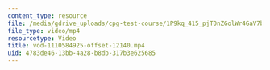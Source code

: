 ```yaml
---
content_type: resource
file: /media/gdrive_uploads/cpg-test-course/1P9kq_415_pjT0nZGolWr4GaV7bAvCSgr/vod-1110584925-offset-12140.mp4
file_type: video/mp4
resourcetype: Video
title: vod-1110584925-offset-12140.mp4
uid: 4783de46-13bb-4a28-b8db-317b3e625685
---
```

